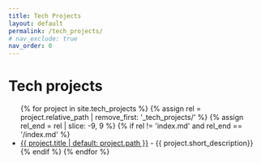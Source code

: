 ```yaml
---
title: Tech Projects
layout: default
permalink: /tech_projects/
# nav_exclude: true
nav_order: 0
---
```


# Tech projects

<ul>
{% for project in site.tech_projects %}
  {% assign rel = project.relative_path | remove_first: '_tech_projects/' %}
  {% assign rel_end = rel | slice: -9, 9 %}
  {% if rel != 'index.md' and rel_end == '/index.md' %}
    <li>
      <a href="{{ project.url }}">{{ project.title | default: project.path }}</a> - {{ project.short_description}}
    </li>
  {% endif %}
{% endfor %}
</ul>